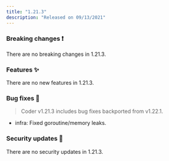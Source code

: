 ```yaml
---
title: "1.21.3"
description: "Released on 09/13/2021"
---
```


### Breaking changes ❗

There are no breaking changes in 1.21.3.

### Features ✨

There are no new features in 1.21.3.

### Bug fixes 🐛

> Coder v1.21.3 includes bug fixes backported from v1.22.1.

- infra: Fixed goroutine/memory leaks.

### Security updates 🔐

There are no security updates in 1.21.3.
